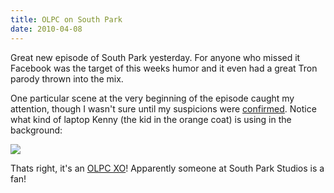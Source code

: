 ```yaml
---
title: OLPC on South Park
date: 2010-04-08
---
```


Great new episode of South Park yesterday. For anyone who missed it Facebook was the target of this weeks humor and it even had a great Tron parody thrown into the mix. 

One particular scene at the very beginning of the episode caught my attention, though I wasn't sure until my suspicions were <a href="http://moviesblog.mtv.com/2010/04/08/south-park-face-episode-tron/">confirmed</a>. Notice what kind of laptop Kenny (the kid in the orange coat) is using in the background:

<img src="http://assets.nydailynews.com/img/2010/04/09/alg_south-park-facebook.jpg" />

Thats right, it's an <a href="http://laptop.org/en/">OLPC XO</a>! Apparently someone at South Park Studios is a fan!
